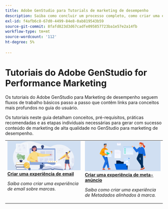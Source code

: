 ```yaml
---
title: Adobe GenStudio para Tutorials de marketing de desempenho
description: Saiba como concluir um processo completo, como criar uma experiência de email, seguindo os tutoriais do GenStudio for Performance Marketing.
exl-id: f4afb6c8-67d0-4499-84e8-0ab819543b59
source-git-commit: 8fafd823d3d67cadfe095857723ba1e57e2a14fb
workflow-type: tm+mt
source-wordcount: '112'
ht-degree: 5%

---
```


# Tutoriais do Adobe GenStudio for Performance Marketing

Os tutoriais do Adobe GenStudio para Marketing de desempenho seguem fluxos de trabalho básicos passo a passo que contêm links para conceitos mais profundos no guia do usuário.

Os tutoriais neste guia detalham conceitos, pré-requisitos, práticas recomendadas e as etapas individuais necessárias para gerar com sucesso conteúdo de marketing de alta qualidade no GenStudio para marketing de desempenho.

<table style="table-layout:fixed">
<td valign="top">
   <div>
      <a href="create-email-experience.md">
      <img alt="Ideias, livros, lápis, computador" src="../assets/card-create-assets.png">
      <strong>Criar uma experiência de email</strong>
      </a>
   </div>
   <p>
      <em>Saiba como criar uma experiência de email sobre marcas.</em>
   </p>
</td>
<td valign="top">
   <div>
      <a href="create-meta-ad.md">
      <img alt="Ideias, livros, lápis, computador" src="../assets/card-manage-content.png">
      <strong>Criar uma experiência de meta-anúncio</strong>
      </a>
   </div>
   <p>
      <em>Saiba como criar uma experiência de Metadados alinhados à marca.</em>
   </p>
</td><!-- 
<td valign="top">
   <div>
      <a href="create-email-experience.md">
      <img alt="Ideas, books, pencil, computer" src="../assets/card-create-assets.png">
      <strong>Create an email experience</strong>
      </a>
   </div>
   <p>
      <em>Learn how to create an on-brand Email experience.</em>
   </p>
</td> -->
</table>
